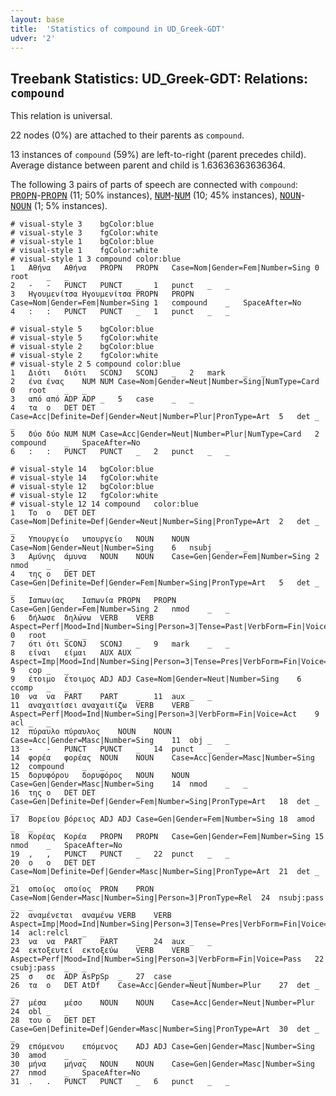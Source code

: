 ```yaml
---
layout: base
title:  'Statistics of compound in UD_Greek-GDT'
udver: '2'
---
```


## Treebank Statistics: UD_Greek-GDT: Relations: `compound`

This relation is universal.

22 nodes (0%) are attached to their parents as `compound`.

13 instances of `compound` (59%) are left-to-right (parent precedes child).
Average distance between parent and child is 1.63636363636364.

The following 3 pairs of parts of speech are connected with `compound`: <tt><a href="el_gdt-pos-PROPN.html">PROPN</a></tt>-<tt><a href="el_gdt-pos-PROPN.html">PROPN</a></tt> (11; 50% instances), <tt><a href="el_gdt-pos-NUM.html">NUM</a></tt>-<tt><a href="el_gdt-pos-NUM.html">NUM</a></tt> (10; 45% instances), <tt><a href="el_gdt-pos-NOUN.html">NOUN</a></tt>-<tt><a href="el_gdt-pos-NOUN.html">NOUN</a></tt> (1; 5% instances).


~~~ conllu
# visual-style 3	bgColor:blue
# visual-style 3	fgColor:white
# visual-style 1	bgColor:blue
# visual-style 1	fgColor:white
# visual-style 1 3 compound	color:blue
1	Αθήνα	Αθήνα	PROPN	PROPN	Case=Nom|Gender=Fem|Number=Sing	0	root	_	_
2	-	-	PUNCT	PUNCT	_	1	punct	_	_
3	Ηγουμενίτσα	Ηγουμενίτσα	PROPN	PROPN	Case=Nom|Gender=Fem|Number=Sing	1	compound	_	SpaceAfter=No
4	:	:	PUNCT	PUNCT	_	1	punct	_	_

~~~


~~~ conllu
# visual-style 5	bgColor:blue
# visual-style 5	fgColor:white
# visual-style 2	bgColor:blue
# visual-style 2	fgColor:white
# visual-style 2 5 compound	color:blue
1	Διότι	διότι	SCONJ	SCONJ	_	2	mark	_	_
2	ένα	ένας	NUM	NUM	Case=Nom|Gender=Neut|Number=Sing|NumType=Card	0	root	_	_
3	από	από	ADP	ADP	_	5	case	_	_
4	τα	ο	DET	DET	Case=Acc|Definite=Def|Gender=Neut|Number=Plur|PronType=Art	5	det	_	_
5	δύο	δύο	NUM	NUM	Case=Acc|Gender=Neut|Number=Plur|NumType=Card	2	compound	_	SpaceAfter=No
6	:	:	PUNCT	PUNCT	_	2	punct	_	_

~~~


~~~ conllu
# visual-style 14	bgColor:blue
# visual-style 14	fgColor:white
# visual-style 12	bgColor:blue
# visual-style 12	fgColor:white
# visual-style 12 14 compound	color:blue
1	Το	ο	DET	DET	Case=Nom|Definite=Def|Gender=Neut|Number=Sing|PronType=Art	2	det	_	_
2	Υπουργείο	υπουργείο	NOUN	NOUN	Case=Nom|Gender=Neut|Number=Sing	6	nsubj	_	_
3	Αμύνης	άμυνα	NOUN	NOUN	Case=Gen|Gender=Fem|Number=Sing	2	nmod	_	_
4	της	ο	DET	DET	Case=Gen|Definite=Def|Gender=Fem|Number=Sing|PronType=Art	5	det	_	_
5	Ιαπωνίας	Ιαπωνία	PROPN	PROPN	Case=Gen|Gender=Fem|Number=Sing	2	nmod	_	_
6	δήλωσε	δηλώνω	VERB	VERB	Aspect=Perf|Mood=Ind|Number=Sing|Person=3|Tense=Past|VerbForm=Fin|Voice=Act	0	root	_	_
7	ότι	ότι	SCONJ	SCONJ	_	9	mark	_	_
8	είναι	είμαι	AUX	AUX	Aspect=Imp|Mood=Ind|Number=Sing|Person=3|Tense=Pres|VerbForm=Fin|Voice=Pass	9	cop	_	_
9	έτοιμο	έτοιμος	ADJ	ADJ	Case=Nom|Gender=Neut|Number=Sing	6	ccomp	_	_
10	να	να	PART	PART	_	11	aux	_	_
11	αναχαιτίσει	αναχαιτίζω	VERB	VERB	Aspect=Perf|Mood=Ind|Number=Sing|Person=3|VerbForm=Fin|Voice=Act	9	acl	_	_
12	πύραυλο	πύραυλος	NOUN	NOUN	Case=Acc|Gender=Masc|Number=Sing	11	obj	_	_
13	-	-	PUNCT	PUNCT	_	14	punct	_	_
14	φορέα	φορέας	NOUN	NOUN	Case=Acc|Gender=Masc|Number=Sing	12	compound	_	_
15	δορυφόρου	δορυφόρος	NOUN	NOUN	Case=Gen|Gender=Masc|Number=Sing	14	nmod	_	_
16	της	ο	DET	DET	Case=Gen|Definite=Def|Gender=Fem|Number=Sing|PronType=Art	18	det	_	_
17	Βορείου	βόρειος	ADJ	ADJ	Case=Gen|Gender=Fem|Number=Sing	18	amod	_	_
18	Κορέας	Κορέα	PROPN	PROPN	Case=Gen|Gender=Fem|Number=Sing	15	nmod	_	SpaceAfter=No
19	,	,	PUNCT	PUNCT	_	22	punct	_	_
20	ο	ο	DET	DET	Case=Nom|Definite=Def|Gender=Masc|Number=Sing|PronType=Art	21	det	_	_
21	οποίος	οποίος	PRON	PRON	Case=Nom|Gender=Masc|Number=Sing|Person=3|PronType=Rel	24	nsubj:pass	_	_
22	αναμένεται	αναμένω	VERB	VERB	Aspect=Imp|Mood=Ind|Number=Sing|Person=3|Tense=Pres|VerbForm=Fin|Voice=Pass	14	acl:relcl	_	_
23	να	να	PART	PART	_	24	aux	_	_
24	εκτοξευτεί	εκτοξεύω	VERB	VERB	Aspect=Perf|Mood=Ind|Number=Sing|Person=3|VerbForm=Fin|Voice=Pass	22	csubj:pass	_	_
25	σ	σε	ADP	AsPpSp	_	27	case	_	_
26	τα	ο	DET	AtDf	Case=Acc|Gender=Neut|Number=Plur	27	det	_	_
27	μέσα	μέσο	NOUN	NOUN	Case=Acc|Gender=Neut|Number=Plur	24	obl	_	_
28	του	ο	DET	DET	Case=Gen|Definite=Def|Gender=Masc|Number=Sing|PronType=Art	30	det	_	_
29	επόμενου	επόμενος	ADJ	ADJ	Case=Gen|Gender=Masc|Number=Sing	30	amod	_	_
30	μήνα	μήνας	NOUN	NOUN	Case=Gen|Gender=Masc|Number=Sing	27	nmod	_	SpaceAfter=No
31	.	.	PUNCT	PUNCT	_	6	punct	_	_

~~~


